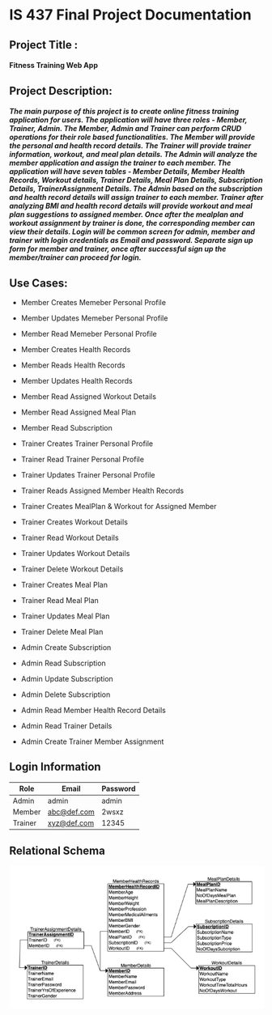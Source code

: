 # IS 437 Final Project Documentation

## Project Title : 

#### Fitness Training Web App
 
## Project Description:

##### The main purpose of this project is to create online fitness training application for users. The application will have three roles - Member, Trainer, Admin. The Member, Admin and Trainer can perform CRUD operations for their role based functionalities. The Member will provide the personal and health record details. The Trainer will provide trainer information, workout, and meal plan details. The Admin will analyze the member application and assign the trainer to each member. The application will have seven tables - Member Details, Member Health Records, Workout details, Trainer Details, Meal Plan Details, Subscription Details, TrainerAssignment Details. The Admin based on the subscription and health record details will assign trainer to each member. Trainer after analyzing BMI and health record details will provide workout and meal plan suggestions to assigned member. Once after the mealplan and workout assignment by trainer is done, the corresponding member can view their details. Login will be common screen for admin, member and trainer with login credentials as Email and password. Separate sign up form for member and trainer, once after successful sign up the member/trainer can proceed for login.

## Use Cases:

* Member Creates Memeber Personal Profile
* Member Updates Memeber Personal Profile
* Member Read Memeber Personal Profile
* Member Creates Health Records
* Member Reads Health Records
* Member Updates Health Records
* Member Read Assigned Workout Details
* Member Read Assigned Meal Plan
* Member Read Subscription

* Trainer Creates Trainer Personal Profile
* Trainer Read Trainer Personal Profile
* Trainer Updates Trainer Personal Profile
* Trainer Reads Assigned Member Health Records
* Trainer Creates MealPlan & Workout for Assigned Member

* Trainer Creates Workout Details
* Trainer Read Workout Details
* Trainer Updates Workout Details
* Trainer Delete Workout Details

* Trainer Creates Meal Plan
* Trainer Read Meal Plan
* Trainer Updates Meal Plan
* Trainer Delete Meal Plan

* Admin Create Subscription 
* Admin Read Subscription
* Admin Update Subscription
* Admin Delete Subscription

* Admin Read Member Health Record Details
* Admin Read Trainer Details
* Admin Create Trainer Member Assignment

## Login Information 

| Role  | Email| Password|
| ----- | ------------- |------------- |
| Admin | admin  | admin |
| Member | abc@def.com | 2wsxz |
| Trainer | xyz@def.com | 12345 |

## Relational Schema

![GitHub Logo](/images/FitnessTraining_RelationalDiagram.png)
